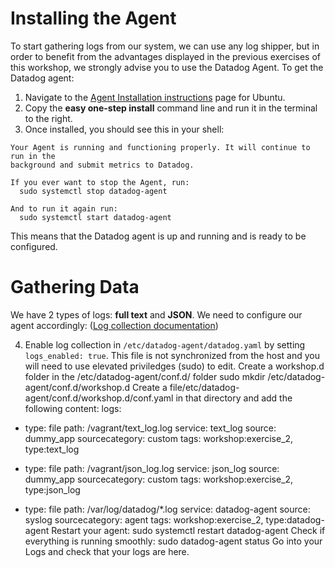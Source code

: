 # Installing the Agent
To start gathering logs from our system, we can use any log shipper, but in order to benefit from the advantages displayed in the previous exercises of this workshop, we strongly advise you to use the Datadog Agent. To get the Datadog agent:

1. Navigate to the <a href="https://app.datadoghq.com/account/settings#agent/ubuntu" target="_datadog">Agent Installation instructions</a> page for Ubuntu.
2. Copy the **easy one-step install** command line and run it in the terminal to the right.
3. Once installed, you should see this in your shell:
  
<pre><code>Your Agent is running and functioning properly. It will continue to run in the
background and submit metrics to Datadog.

If you ever want to stop the Agent, run:
  sudo systemctl stop datadog-agent

And to run it again run:
  sudo systemctl start datadog-agent
</code></pre>

This means that the Datadog agent is up and running and is ready to be configured.

# Gathering Data

We have 2 types of logs: **full text** and **JSON**. We need to configure our agent accordingly: (<a href="https://docs.datadoghq.com/logs/log_collection/" target="_datadog">Log collection documentation</a>)

4. Enable log collection in `/etc/datadog-agent/datadog.yaml` by setting `logs_enabled: true`. This file is not synchronized from the host and you will need to use elevated priviledges (sudo) to edit.
Create a  workshop.d folder in the /etc/datadog-agent/conf.d/ folder
sudo mkdir /etc/datadog-agent/conf.d/workshop.d
Create a file/etc/datadog-agent/conf.d/workshop.d/conf.yaml in that directory and add the following content:
logs:

  - type: file
    path: /vagrant/text_log.log
    service: text_log
    source: dummy_app
    sourcecategory: custom
    tags: workshop:exercise_2, type:text_log

  - type: file
    path: /vagrant/json_log.log
    service: json_log
    source: dummy_app
    sourcecategory: custom
    tags: workshop:exercise_2, type:json_log

  - type: file
    path: /var/log/datadog/*.log
    service: datadog-agent
    source: syslog
    sourcecategory: agent
    tags: workshop:exercise_2, type:datadog-agent
Restart your agent:
sudo systemctl restart datadog-agent
Check if everything is running smoothly:
sudo datadog-agent status
Go into your Logs and check that your logs are here.
